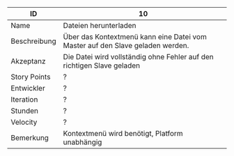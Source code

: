 | ID         |10|
|------------|-|
|Name        |Dateien herunterladen|
|Beschreibung|Über das Kontextmenü kann eine Datei vom Master auf den Slave geladen werden.| 
|Akzeptanz   |Die Datei wird vollständig ohne Fehler auf den richtigen Slave geladen|
|Story Points|?|
|Entwickler  |?|
|Iteration   |?|
|Stunden     |?|
|Velocity    |?|
|Bemerkung   |Kontextmenü wird benötigt, Platform unabhängig|
